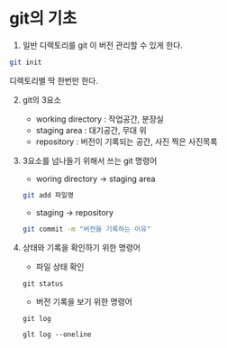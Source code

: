 # git의 기초

1. 일반 디렉토리를 git 이 버전 관리할 수 있게 한다.
```bash
git init
```
디렉토리별 딱 한번만 한다.

2. git의 3요소
    - working directory : 작업공간, 분장실
    - staging area : 대기공간, 무대 위
    - repository : 버전이 기록되는 공간, 사진 찍은 사진목록
  
3. 3요소를 넘나들기 위해서 쓰는 git 명령어
    - woring directory -> staging area
    ```bash
    git add 파일명
    ```
    - staging -> repository
    ```bash
    git commit -m "버전을 기록하는 이유"
    ```

4. 상태와 기록을 확인하기 위한 명령어
    - 파일 상태 확인
    ```
    git status
    ```
    - 버전 기록을 보기 위한 명령어
    ```
    git log
    ```

    ```
    glt log --oneline
    ```
